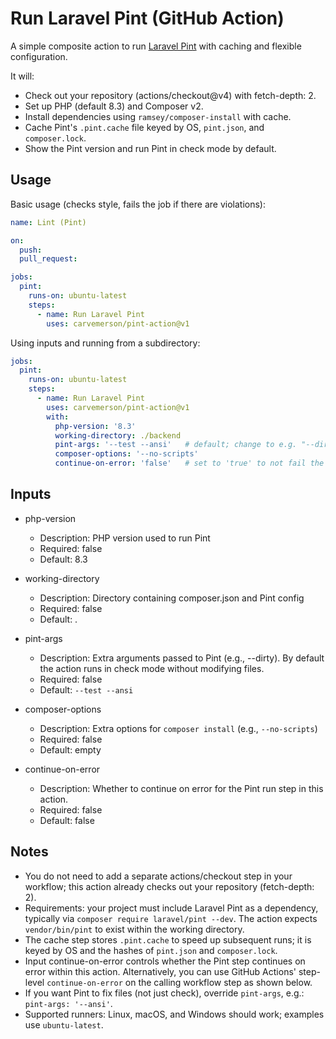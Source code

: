 # Run Laravel Pint (GitHub Action)

A simple composite action to run [Laravel Pint](https://laravel.com/docs/pint) with caching and flexible configuration.

It will:
- Check out your repository (actions/checkout@v4) with fetch-depth: 2.
- Set up PHP (default 8.3) and Composer v2.
- Install dependencies using `ramsey/composer-install` with cache.
- Cache Pint's `.pint.cache` file keyed by OS, `pint.json`, and `composer.lock`.
- Show the Pint version and run Pint in check mode by default.

## Usage

Basic usage (checks style, fails the job if there are violations):

```yaml
name: Lint (Pint)

on:
  push:
  pull_request:

jobs:
  pint:
    runs-on: ubuntu-latest
    steps:
      - name: Run Laravel Pint
        uses: carvemerson/pint-action@v1 
```

Using inputs and running from a subdirectory:

```yaml
jobs:
  pint:
    runs-on: ubuntu-latest
    steps:
      - name: Run Laravel Pint
        uses: carvemerson/pint-action@v1
        with:
          php-version: '8.3'
          working-directory: ./backend
          pint-args: '--test --ansi'   # default; change to e.g. "--dirty" to only scan changed files
          composer-options: '--no-scripts'
          continue-on-error: 'false'   # set to 'true' to not fail the Pint step on style violations
```

## Inputs

- php-version
  - Description: PHP version used to run Pint
  - Required: false
  - Default: 8.3

- working-directory
  - Description: Directory containing composer.json and Pint config
  - Required: false
  - Default: .

- pint-args
  - Description: Extra arguments passed to Pint (e.g., --dirty). By default the action runs in check mode without modifying files.
  - Required: false
  - Default: `--test --ansi`

- composer-options
  - Description: Extra options for `composer install` (e.g., `--no-scripts`)
  - Required: false
  - Default: empty

- continue-on-error
  - Description: Whether to continue on error for the Pint run step in this action.
  - Required: false
  - Default: false


## Notes

- You do not need to add a separate actions/checkout step in your workflow; this action already checks out your repository (fetch-depth: 2).
- Requirements: your project must include Laravel Pint as a dependency, typically via `composer require laravel/pint --dev`. The action expects `vendor/bin/pint` to exist within the working directory.
- The cache step stores `.pint.cache` to speed up subsequent runs; it is keyed by OS and the hashes of `pint.json` and `composer.lock`.
- Input continue-on-error controls whether the Pint step continues on error within this action. Alternatively, you can use GitHub Actions' step-level `continue-on-error` on the calling workflow step as shown below.
- If you want Pint to fix files (not just check), override `pint-args`, e.g.: `pint-args: '--ansi'`.
- Supported runners: Linux, macOS, and Windows should work; examples use `ubuntu-latest`.

